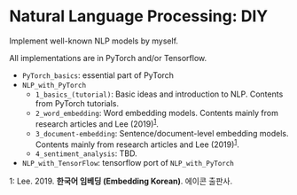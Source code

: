 # Natural Language Processing: DIY

Implement well-known NLP models by myself.

All implementations are in PyTorch and/or Tensorflow.

* `PyTorch_basics`: essential part of PyTorch
* `NLP_with_PyTorch`
    * `1_basics_(tutorial)`: Basic ideas and introduction to NLP. Contents from PyTorch tutorials.
    * `2_word_embedding`: Word embedding models. Contents mainly from research articles and Lee (2019)<sup>[1](#myfootnote1)</sup>.
    * `3_document-embedding`: Sentence/document-level embedding models. Contents mainly from research articles and Lee (2019)<sup>[1](#myfootnote1)</sup>.
    * `4_sentiment_analysis`: TBD.
* `NLP_with_TensorFlow`: tensorflow port of `NLP_with_PyTorch`



<a name="myfootnote1">1</a>: Lee. 2019. **한국어 임베딩 (Embedding Korean)**. 에이콘 출판사. 